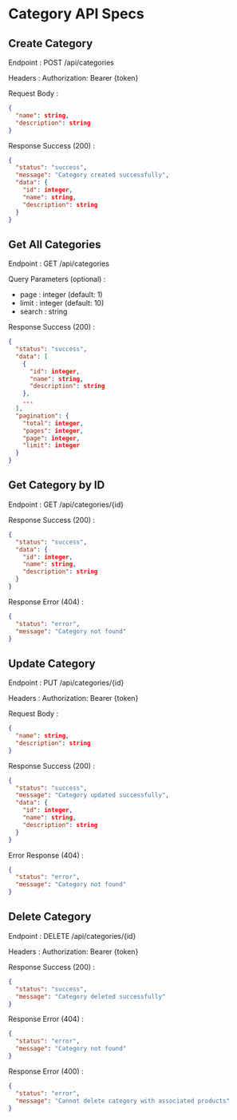 # Category API Specs

## Create Category

Endpoint  : POST /api/categories

Headers : Authorization: Bearer {token}

Request Body  :

```json
{
  "name": string,
  "description": string
}
```

Response Success (200)  :

```json
{
  "status": "success",
  "message": "Category created successfully",
  "data": {
    "id": integer,
    "name": string,
    "description": string
  }
}
```

## Get All Categories

Endpoint  : GET /api/categories

Query Parameters (optional) :
- page    : integer (default: 1)
- limit   : integer (default: 10)
- search  : string

Response Success (200)  :

```json
{
  "status": "success",
  "data": [
    {
      "id": integer,
      "name": string,
      "description": string
    },
    ...
  ],
  "pagination": {
    "total": integer,
    "pages": integer,
    "page": integer,
    "limit": integer
  }
}
```

## Get Category by ID

Endpoint  : GET /api/categories/{id}

Response Success (200)  :

```json
{
  "status": "success",
  "data": {
    "id": integer,
    "name": string,
    "description": string
  }
}
```

Response Error (404)  :

```json
{
  "status": "error",
  "message": "Category not found"
}
```

## Update Category

Endpoint  : PUT /api/categories/{id}

Headers : Authorization: Bearer {token}

Request Body  :

```json
{
  "name": string,
  "description": string
}
```

Response Success (200)  :

```json
{
  "status": "success",
  "message": "Category updated successfully",
  "data": {
    "id": integer,
    "name": string,
    "description": string
  }
}
```

Error Response (404)  :

```json
{
  "status": "error",
  "message": "Category not found"
}
```

## Delete Category

Endpoint  : DELETE /api/categories/{id}

Headers : Authorization: Bearer {token}

Response Success (200)  :

```json
{
  "status": "success",
  "message": "Category deleted successfully"
}
```

Response Error (404)  :

```json
{
  "status": "error",
  "message": "Category not found"
}
```

Response Error (400)  :

```json
{
  "status": "error",
  "message": "Cannot delete category with associated products"
}
```